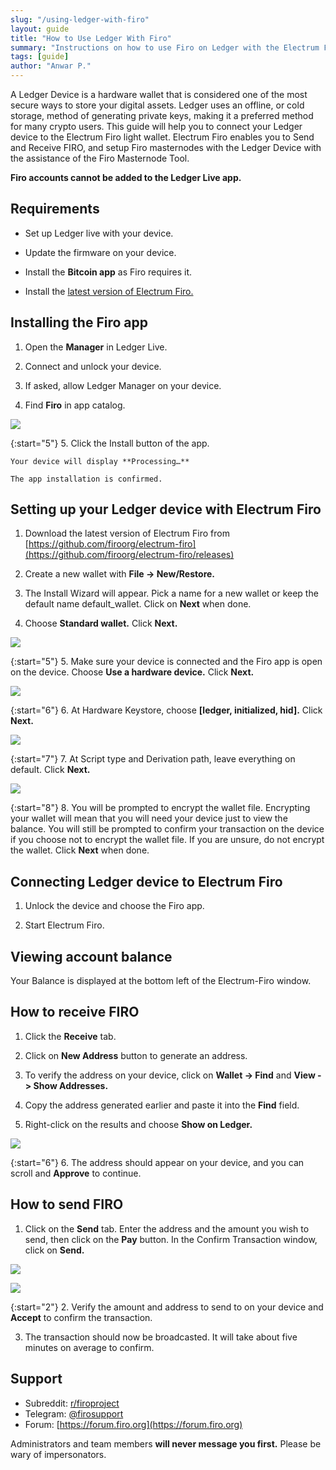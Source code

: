 ```yaml
---
slug: "/using-ledger-with-firo"
layout: guide
title: "How to Use Ledger With Firo"
summary: "Instructions on how to use Firo on Ledger with the Electrum Firo wallet"
tags: [guide]
author: "Anwar P."
---
```


A Ledger Device is a hardware wallet that is considered one of the most secure ways to store your digital assets. Ledger uses an offline, or cold storage, method of generating private keys, making it a preferred method for many crypto users. This guide will help you to connect your Ledger device to the Electrum Firo light wallet. Electrum Firo enables you to Send and Receive FIRO, and setup Firo masternodes with the Ledger Device with the assistance of the Firo Masternode Tool.

**Firo accounts cannot be added to the Ledger Live app.**

## Requirements

- Set up Ledger live with your device.

- Update the firmware on your device.

- Install the **Bitcoin app** as Firo requires it.

- Install the [latest version of Electrum Firo.](https://github.com/firoorg/electrum-firo/releases/latest)

## Installing the Firo app

1. Open the **Manager** in Ledger Live.

2. Connect and unlock your device.

3. If asked, allow Ledger Manager on your device.

4. Find **Firo** in app catalog.

![](../../pages/guides/assets/ledger/electrum-ledger-install-02.png)

{:start="5"} 5. Click the Install button of the app.

    Your device will display **Processing…**

    The app installation is confirmed.

## Setting up your Ledger device with Electrum Firo

1. Download the latest version of Electrum Firo from [https://github.com/firoorg/electrum-firo](https://github.com/firoorg/electrum-firo/releases)

2. Create a new wallet with **File -> New/Restore.**

3. The Install Wizard will appear. Pick a name for a new wallet or keep the default name default_wallet. Click on **Next** when done.

4. Choose **Standard wallet.** Click **Next.**

![](../../pages/guides/assets/ledger/electrum-ledger-create-02.png)

{:start="5"} 5. Make sure your device is connected and the Firo app is open on the device. Choose **Use a hardware device.** Click **Next.**

![](../../pages/guides/assets/ledger/electrum-ledger-create-03.png)

{:start="6"} 6. At Hardware Keystore, choose **[ledger, initialized, hid].** Click **Next.**

![](../../pages/guides/assets/ledger/electrum-ledger-create-04.png)

{:start="7"} 7. At Script type and Derivation path, leave everything on default. Click **Next.**

![](../../pages/guides/assets/ledger/electrum-ledger-create-05.png)

{:start="8"} 8. You will be prompted to encrypt the wallet file. Encrypting your wallet will mean that you will need your device just to view the balance. You will still be prompted to confirm your transaction on the device if you choose not to encrypt the wallet file. If you are unsure, do not encrypt the wallet. Click **Next** when done.

## Connecting Ledger device to Electrum Firo

1. Unlock the device and choose the Firo app.

2. Start Electrum Firo.

## Viewing account balance

Your Balance is displayed at the bottom left of the Electrum-Firo window.

## How to receive FIRO

1. Click the **Receive** tab.

2. Click on **New Address** button to generate an address.

3. To verify the address on your device, click on **Wallet -> Find** and **View -> Show Addresses.**

4. Copy the address generated earlier and paste it into the **Find** field.

5. Right-click on the results and choose **Show on Ledger.**

![](../../pages/guides/assets/ledger/electrum-ledger-receive-04.png)

{:start="6"} 6. The address should appear on your device, and you can scroll and **Approve** to continue.

## How to send FIRO

1. Click on the **Send** tab. Enter the address and the amount you wish to send, then click on the **Pay** button. In the Confirm Transaction window, click on **Send.**

![](../../pages/guides/assets/ledger/electrum-ledger-send-01.png)

![](../../pages/guides/assets/ledger/electrum-ledger-send-02.png)

{:start="2"} 2. Verify the amount and address to send to on your device and **Accept** to confirm the transaction.

3. The transaction should now be broadcasted. It will take about five minutes on average to confirm.

## Support

- Subreddit: [r/firoproject](https://www.reddit.com/r/FiroProject/)
- Telegram: [@firosupport](https://t.me/firosupport)
- Forum: [https://forum.firo.org](https://forum.firo.org)

Administrators and team members **will never message you first.** Please be wary of impersonators.
